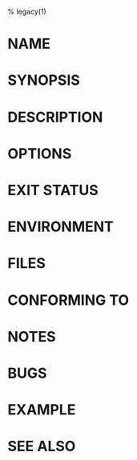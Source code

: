 % legacy(1)

# NAME
# SYNOPSIS
# DESCRIPTION
# OPTIONS
# EXIT STATUS
# ENVIRONMENT
# FILES
# CONFORMING TO
# NOTES
# BUGS
# EXAMPLE
# SEE ALSO

